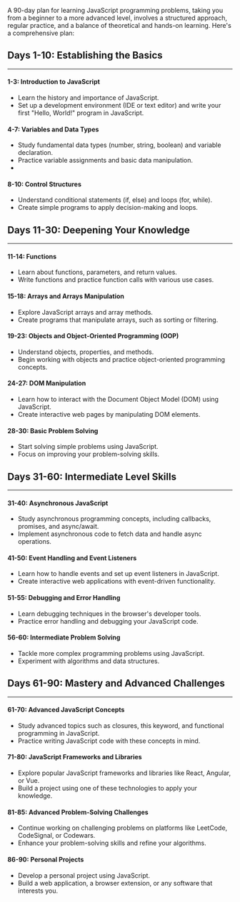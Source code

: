 A 90-day plan for learning JavaScript programming problems, taking you from a beginner to a more advanced level, involves a structured approach, regular practice, and a balance of theoretical and hands-on learning. Here's a comprehensive plan:

## Days 1-10: Establishing the Basics
------------------------------------------------

#### 1-3: Introduction to JavaScript

- Learn the history and importance of JavaScript.
- Set up a development environment (IDE or text editor) and write your first "Hello, World!" program in JavaScript.

#### 4-7: Variables and Data Types

- Study fundamental data types (number, string, boolean) and variable declaration.
- Practice variable assignments and basic data manipulation.
- 
#### 8-10: Control Structures

- Understand conditional statements (if, else) and loops (for, while).
- Create simple programs to apply decision-making and loops.

## Days 11-30: Deepening Your Knowledge
------------------------------------------------

#### 11-14: Functions

- Learn about functions, parameters, and return values.
- Write functions and practice function calls with various use cases.

#### 15-18: Arrays and Arrays Manipulation

- Explore JavaScript arrays and array methods.
- Create programs that manipulate arrays, such as sorting or filtering.

#### 19-23: Objects and Object-Oriented Programming (OOP)

- Understand objects, properties, and methods.
- Begin working with objects and practice object-oriented programming concepts.

#### 24-27: DOM Manipulation

- Learn how to interact with the Document Object Model (DOM) using JavaScript.
- Create interactive web pages by manipulating DOM elements.

#### 28-30: Basic Problem Solving

- Start solving simple problems using JavaScript.
- Focus on improving your problem-solving skills.

## Days 31-60: Intermediate Level Skills
-----------------------------------------------------------

#### 31-40: Asynchronous JavaScript

- Study asynchronous programming concepts, including callbacks, promises, and async/await.
- Implement asynchronous code to fetch data and handle async operations.

#### 41-50: Event Handling and Event Listeners

- Learn how to handle events and set up event listeners in JavaScript.
- Create interactive web applications with event-driven functionality.

#### 51-55: Debugging and Error Handling

- Learn debugging techniques in the browser's developer tools.
- Practice error handling and debugging your JavaScript code.

#### 56-60: Intermediate Problem Solving

- Tackle more complex programming problems using JavaScript.
- Experiment with algorithms and data structures.

## Days 61-90: Mastery and Advanced Challenges
------------------------------------------------------------

#### 61-70: Advanced JavaScript Concepts

- Study advanced topics such as closures, this keyword, and functional programming in JavaScript.
- Practice writing JavaScript code with these concepts in mind.

#### 71-80: JavaScript Frameworks and Libraries

- Explore popular JavaScript frameworks and libraries like React, Angular, or Vue.
- Build a project using one of these technologies to apply your knowledge.

#### 81-85: Advanced Problem-Solving Challenges

- Continue working on challenging problems on platforms like LeetCode, CodeSignal, or Codewars.
- Enhance your problem-solving skills and refine your algorithms.

#### 86-90: Personal Projects

- Develop a personal project using JavaScript.
- Build a web application, a browser extension, or any software that interests you.
